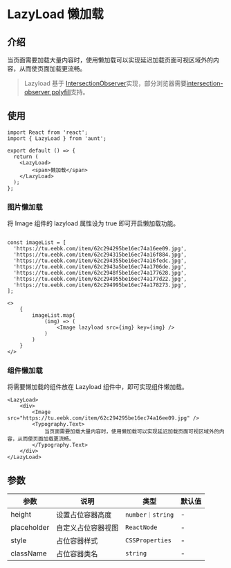 # LazyLoad 懒加载

## 介绍
当页面需要加载大量内容时，使用懒加载可以实现延迟加载页面可视区域外的内容，从而使页面加载更流畅。
> Lazyload 基于 [IntersectionObserver](https://developer.mozilla.org/zh-CN/docs/Web/API/Intersection_Observer_API)实现，部分浏览器需要[intersection-observer polyfill](https://www.npmjs.com/package/intersection-observer)支持。

## 使用
```tsx
import React from 'react';
import { LazyLoad } from 'aunt';

export default () => {
  return (
    <LazyLoad>
        <span>懒加载</span>
    </LazyLoad>
  );
};

```

### 图片懒加载
将 Image 组件的 lazyload 属性设为 true 即可开启懒加载功能。
```tsx

const imageList = [
  'https://tu.eebk.com/item/62c294295be16ec74a16ee09.jpg',
  'https://tu.eebk.com/item/62c294315be16ec74a16f884.jpg',
  'https://tu.eebk.com/item/62c294355be16ec74a16fedc.jpg',
  'https://tu.eebk.com/item/62c2943a5be16ec74a1706de.jpg',
  'https://tu.eebk.com/item/62c2948f5be16ec74a177628.jpg',
  'https://tu.eebk.com/item/62c294955be16ec74a177d22.jpg',
  'https://tu.eebk.com/item/62c294995be16ec74a178273.jpg',
];

<>
    {
        imageList.map(
            (img) => (
                <Image lazyload src={img} key={img} />
            )   
        )
    }
</>
```

### 组件懒加载
将需要懒加载的组件放在 Lazyload 组件中，即可实现组件懒加载。
```tsx
<LazyLoad>
    <div>
        <Image src="https://tu.eebk.com/item/62c294295be16ec74a16ee09.jpg" />
        <Typography.Text>
            当页面需要加载大量内容时，使用懒加载可以实现延迟加载页面可视区域外的内容，从而使页面加载更流畅。
        </Typography.Text>
    </div>
</LazyLoad>
```

## 参数

| 参数        | 说明               | 类型             | 默认值 |
| ----------- | ------------------ | ---------------- | ------ |
| height      | 设置占位容器高度   | `number｜string` | -      |
| placeholder | 自定义占位容器视图 | `ReactNode`      | -      |
| style       | 占位容器样式       | `CSSProperties`  | -      |
| className   | 占位容器类名       | `string`         | -      |








<code hidden="hidden" src="./demos/demo.tsx"></code>